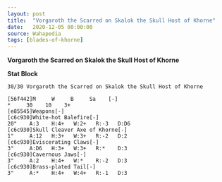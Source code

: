```yaml
---
layout: post
title:  "Vorgaroth the Scarred on Skalok the Skull Host of Khorne"
date:   2020-12-05 00:00:00
source: Wahapedia
tags: [blades-of-khorne]
---
```


**Vorgaroth the Scarred on Skalok the Skull Host of Khorne**

**Stat Block**
```
30/30 Vorgaroth the Scarred on Skalok the Skull Host of Khorne
```

```
[56f442]M     W     B     Sa    [-]
*     30    10    3+    
[e85545]Weapons[-]
[c6c930]White-hot Balefire[-]
20"    A:3    H:4+   W:2+   R:-3   D:D6  
[c6c930]Skull Cleaver Axe of Khorne[-]
1"     A:12   H:3+   W:3+   R:-2   D:2   
[c6c930]Eviscerating Claws[-]
3"     A:D6   H:3+   W:3+   R:*    D:3   
[c6c930]Cavernous Jaws[-]
3"     A:2    H:4+   W:*    R:-2   D:3   
[c6c930]Brass-plated Tail[-]
3"     A:*    H:4+   W:4+   R:-1   D:3   
```
    